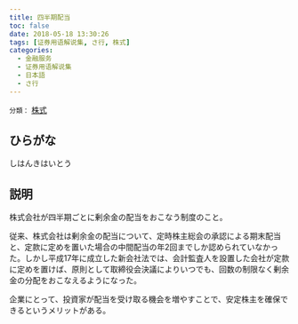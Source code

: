 ```yaml
---
title: 四半期配当
toc: false
date: 2018-05-18 13:30:26
tags: [证券用语解说集, さ行, 株式]
categories:
  - 金融服务
  - 证券用语解说集
  - 日本語
  - さ行
---
```


`分類：` [株式](/tags/株式/)

## ひらがな

しはんきはいとう

## 説明

株式会社が四半期ごとに剰余金の配当をおこなう制度のこと。

従来、株式会社は剰余金の配当について、定時株主総会の承認による期末配当と、定款に定めを置いた場合の中間配当の年2回までしか認められていなかった。しかし平成17年に成立した新会社法では、会計監査人を設置した会社が定款に定めを置けば、原則として取締役会決議によりいつでも、回数の制限なく剰余金の分配をおこなえるようになった。

企業にとって、投資家が配当を受け取る機会を増やすことで、安定株主を確保できるというメリットがある。
